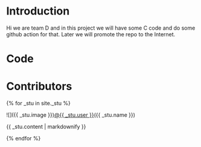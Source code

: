 # Introduction
Hi we are team D and in this project we will have some C code and do some github action for that. Later we will promote the repo to the Internet.

# Code

# Contributors

{% for _stu in site._stu %}
<p>![]({{ _stu.image }})<a href="https://github.com/{{ _stu.user }}">@{{ _stu.user }}</a>({{ _stu.name }})<p>
    <p>{{ _stu.content | markdownify }}</p>
{% endfor %}
